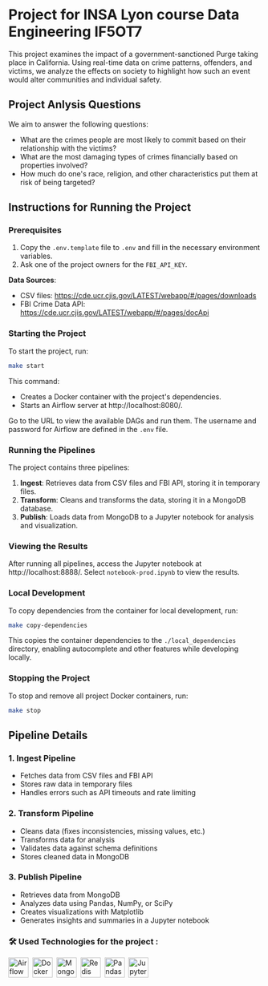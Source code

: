 # Project for INSA Lyon course Data Engineering IF5OT7

This project examines the impact of a government-sanctioned Purge taking place in California. Using real-time data on crime patterns, offenders, and victims, we analyze the effects on society to highlight how such an event would alter communities and individual safety.

## Project Anlysis Questions

We aim to answer the following questions:

- What are the crimes people are most likely to commit based on their relationship with the victims?
- What are the most damaging types of crimes financially based on properties involved?
- How much do one's race, religion, and other characteristics put them at risk of being targeted?

## Instructions for Running the Project

### Prerequisites

1. Copy the `.env.template` file to `.env` and fill in the necessary environment variables.
2. Ask one of the project owners for the `FBI_API_KEY`.

**Data Sources**:
- CSV files: https://cde.ucr.cjis.gov/LATEST/webapp/#/pages/downloads
- FBI Crime Data API: https://cde.ucr.cjis.gov/LATEST/webapp/#/pages/docApi

### Starting the Project

To start the project, run:

```bash
make start
```

This command:
- Creates a Docker container with the project's dependencies.
- Starts an Airflow server at http://localhost:8080/.

Go to the URL to view the available DAGs and run them. The username and password for Airflow are defined in the `.env` file.

### Running the Pipelines

The project contains three pipelines:

1. **Ingest**: Retrieves data from CSV files and FBI API, storing it in temporary files.
2. **Transform**: Cleans and transforms the data, storing it in a MongoDB database.
3. **Publish**: Loads data from MongoDB to a Jupyter notebook for analysis and visualization.

### Viewing the Results

After running all pipelines, access the Jupyter notebook at http://localhost:8888/. Select `notebook-prod.ipynb` to view the results.

### Local Development

To copy dependencies from the container for local development, run:


```bash
make copy-dependencies
```

This copies the container dependencies to the `./local_dependencies` directory, enabling autocomplete and other features while developing locally.

### Stopping the Project

To stop and remove all project Docker containers, run:


```bash
make stop
```

## Pipeline Details

### 1. Ingest Pipeline

- Fetches data from CSV files and FBI API
- Stores raw data in temporary files
- Handles errors such as API timeouts and rate limiting

### 2. Transform Pipeline

- Cleans data (fixes inconsistencies, missing values, etc.)
- Transforms data for analysis
- Validates data against schema definitions
- Stores cleaned data in MongoDB

### 3. Publish Pipeline

- Retrieves data from MongoDB
- Analyzes data using Pandas, NumPy, or SciPy
- Creates visualizations with Matplotlib
- Generates insights and summaries in a Jupyter notebook

### :hammer_and_wrench: Used Technologies for the project :

<div>
  <img src="https://github.com/marwin1991/profile-technology-icons/blob/main/icons/airflow.png" title="Airflow" alt="Airflow" width="40" height="40"/>&nbsp;
  <img src="https://github.com/marwin1991/profile-technology-icons/blob/main/icons/docker.png" title="Docker" alt="Docker" width="40" height="40"/>&nbsp;
  <img src="https://github.com/marwin1991/profile-technology-icons/blob/main/icons/mongodb.png" title="MongoDB" alt="MongoDB" width="40" height="40"/>&nbsp;
  <img src="https://github.com/marwin1991/profile-technology-icons/blob/main/icons/redis.png" title="Redis" alt="Redis" width="40" height="40"/>&nbsp;
  <img src="https://github.com/marwin1991/profile-technology-icons/blob/main/icons/pandas.png" title="Pandas" alt="Pandas" width="40" height="40"/>&nbsp;
  <img src="https://github.com/marwin1991/profile-technology-icons/blob/main/icons/jupyter.png" title="Jupyter Notebook" alt="Jupyter Notebook" width="40" height="40"/>
</div>
